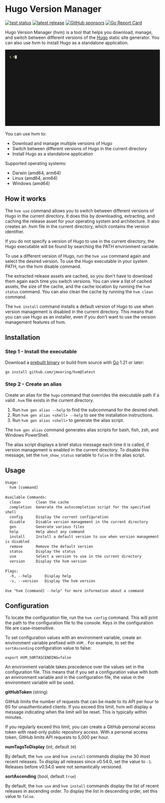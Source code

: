 # Hugo Version Manager

[![test status](https://github.com/jmooring/hvm/actions/workflows/test.yaml/badge.svg)](https://github.com/jmooring/hvm/actions/workflows/test.yaml)
[![latest release](https://img.shields.io/github/v/release/jmooring/hvm?logo=github)](https://github.com/jmooring/hvm/releases/latest)
[![GitHub sponsors](https://img.shields.io/github/sponsors/jmooring?logo=github&label=sponsors)](https://github.com/sponsors/jmooring)
[![Go Report Card](https://goreportcard.com/badge/github.com/jmooring/hvm)](https://goreportcard.com/report/github.com/jmooring/hvm)

Hugo Version Manager (hvm) is a tool that helps you download, manage, and switch between different versions of the [Hugo] static site generator. You can also use hvm to install Hugo as a standalone application.

![Demonstration](assets/hvm.gif)

You can use hvm to:

- Download and manage multiple versions of Hugo
- Switch between different versions of Hugo in the current directory
- Install Hugo as a standalone application

Supported operating systems:

- Darwin (amd64, arm64)
- Linux (amd64, arm64)
- Windows (amd64)

## How it works

The `hvm use` command allows you to switch between different versions of Hugo in the current directory. It does this by downloading, extracting, and caching the release asset for your operating system and architecture. It also creates an .hvm file in the current directory, which contains the version identifier.

If you do not specify a version of Hugo to use in the current directory, the Hugo executable will be found by searching the PATH environment variable.

To use a different version of Hugo, run the `hvm use` command again and select the desired version. To use the Hugo executable in your system PATH, run the hvm disable command.

The extracted release assets are cached, so you don't have to download them again each time you switch versions. You can view a list of cached assets, the size of the cache, and the cache location by running the `hvm status` command. You can also clean the cache by running the `hvm clean` command.

The `hvm install` command installs a default version of Hugo to use when version management is disabled in the current directory. This means that you can use Hugo as an installer, even if you don't want to use the version management features of hvm.

## Installation

### Step 1 - Install the executable

Download a [prebuilt binary] or build from source with [Go] 1.21 or later:

```text
go install github.com/jmooring/hvm@latest
```

### Step 2 - Create an alias

Create an alias for the `hugo` command that overrides the executable path if a
valid `.hvm` file exists in the current directory.

1. Run `hvm gen alias --help` to find the subcommand for the desired shell.
2. Run `hvm gen alias <shell> --help` to see the installation instructions.
3. Run `hvm gen alias <shell>` to generate the alias script.

The `hvm gen alias` command generates alias scripts for bash, fish, zsh, and Windows PowerShell.

The alias script displays a brief status message each time it is called, if version management is enabled in the current directory. To disable this message, set the `hvm_show_status` variable to `false` in the alias script.

## Usage

```text
Usage:
  hvm [command]

Available Commands:
  clean       Clean the cache
  completion  Generate the autocompletion script for the specified shell
  config      Display the current configuration
  disable     Disable version management in the current directory
  gen         Generate various files
  help        Help about any command
  install     Install a default version to use when version management is disabled
  remove      Remove the default version
  status      Display the status
  use         Select a version to use in the current directory
  version     Display the hvm version

Flags:
  -h, --help      Display help
  -v, --version   Display the hvm version

Use "hvm [command] --help" for more information about a command
```

## Configuration

To locate the configuration file, run the `hvm config` command. This will print the path to the configuration file to the console. Keys in the configuration file are case-insensitive.

To set configuration values with an environment variable, create an environment variable prefixed with `HVM_`. For example, to set the `sortAscending` configuration value to false:

```text
export HVM_SORTASCENDING=false
```

An environment variable takes precedence over the values set in the configuration file. This means that if you set a configuration value with both an environment variable and in the configuration file, the value in the environment variable will be used.

**gitHubToken** (string)

GitHub limits the number of requests that can be made to its API per hour to 60 for unauthenticated clients. If you exceed this limit, hvm will display a message indicating when the limit will be reset. This is typically within minutes.

If you regularly exceed this limit, you can create a GitHub personal access token with read-only public repository access. With a personal access token, GitHub limits API requests to 5,000 per hour.

**numTagsToDisplay** (int, default `30`)

By default, the `hvm use` and `hvm install` commands display the 30 most recent releases. To display all releases since v0.54.0, set the value to `-1`. Releases before v0.54.0 were not semantically versioned.

**sortAscending** (bool, default `true`)

By default, the `hvm use` and `hvm install` commands display the list of recent releases in ascending order. To display the list in descending order, set this value to `false`.

[go]: https://go.dev/doc/install
[hugo]: https://github.com/gohugoio/hugo/#readme
[installation instructions]: #installation
[prebuilt binary]: https://github.com/jmooring/hvm/releases/latest
